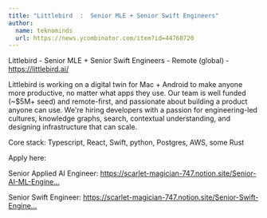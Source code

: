 ```yaml
---
title: "Littlebird  :  Senior MLE + Senior Swift Engineers"
author:
  name: teknominds
  url: https://news.ycombinator.com/item?id=44760720
---
```


<JobNavigation />

Littlebird  -  Senior MLE + Senior Swift Engineers  - Remote (global) - <a href="https:&#x2F;&#x2F;littlebird.ai&#x2F;" rel="nofollow">https:&#x2F;&#x2F;littlebird.ai&#x2F;</a>

Littlebird is working on a digital twin for Mac + Android to make anyone more productive, no matter what apps they use. Our team is well funded (~$5M+ seed) and remote-first, and passionate about building a product anyone can use. We&#x27;re hiring developers with a passion for engineering-led cultures, knowledge graphs, search, contextual understanding, and designing infrastructure that can scale.

Core stack: Typescript, React, Swift, python, Postgres, AWS, some Rust

Apply here:

Senior Applied AI Engineer:  <a href="https:&#x2F;&#x2F;scarlet-magician-747.notion.site&#x2F;Senior-AI-ML-Engineer-18f0e6d1f99b80a49355d3577e626f8d" rel="nofollow">https:&#x2F;&#x2F;scarlet-magician-747.notion.site&#x2F;Senior-AI-ML-Engine...</a>

Senior Swift Engineer: <a href="https:&#x2F;&#x2F;scarlet-magician-747.notion.site&#x2F;Senior-Swift-Engineer-1ae0e6d1f99b8088a9a2de4f778aeef3" rel="nofollow">https:&#x2F;&#x2F;scarlet-magician-747.notion.site&#x2F;Senior-Swift-Engine...</a>
<JobApplication />
